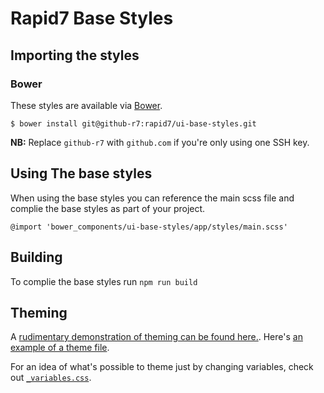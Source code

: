 # Rapid7 Base Styles

## Importing the styles

### Bower

These styles are available via [Bower](http://bower.io).

```console
$ bower install git@github-r7:rapid7/ui-base-styles.git
```

**NB:** Replace `github-r7` with `github.com` if you're only using one SSH key.

## Using The base styles

When using the base styles you can reference the main scss file and complie the base styles as part of your project.

```
@import 'bower_components/ui-base-styles/app/styles/main.scss'
```

## Building

To complie the base styles run `npm run build`

## Theming

A [rudimentary demonstration of theming can be found here.](https://github.com/rapid7/ui-base-styles/blob/master/public/main.scss#L9-L16). Here's [an example of a theme file](https://github.com/rapid7/ui-base-styles/blob/master/public/styles/themes/_dark.scss).

For an idea of what's possible to theme just by changing variables, check out [`_variables.css`](https://github.com/rapid7/ui-base-styles/blob/master/bower_components/bootstrap-sass/assets/stylesheets/bootstrap/_variables.scss).
